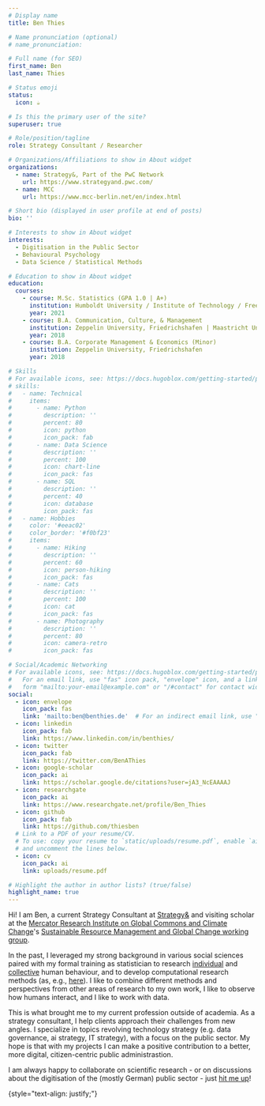 ```yaml
---
# Display name
title: Ben Thies

# Name pronunciation (optional)
# name_pronunciation: 

# Full name (for SEO)
first_name: Ben
last_name: Thies

# Status emoji
status:
  icon: ☕️

# Is this the primary user of the site?
superuser: true

# Role/position/tagline
role: Strategy Consultant / Researcher

# Organizations/Affiliations to show in About widget
organizations:
  - name: Strategy&, Part of the PwC Network
    url: https://www.strategyand.pwc.com/
  - name: MCC
    url: https://www.mcc-berlin.net/en/index.html

# Short bio (displayed in user profile at end of posts)
bio: ''

# Interests to show in About widget
interests:
  - Digitisation in the Public Sector
  - Behavioural Psychology
  - Data Science / Statistical Methods

# Education to show in About widget
education:
  courses:
    - course: M.Sc. Statistics (GPA 1.0 | A+)
      institution: Humboldt University / Institute of Technology / Free University, Berlin | Duke University
      year: 2021
    - course: B.A. Communication, Culture, & Management
      institution: Zeppelin University, Friedrichshafen | Maastricht University
      year: 2018
    - course: B.A. Corporate Management & Economics (Minor)
      institution: Zeppelin University, Friedrichshafen
      year: 2018

# Skills
# For available icons, see: https://docs.hugoblox.com/getting-started/page-builder/#icons
# skills:
#   - name: Technical
#     items:
#       - name: Python
#         description: ''
#         percent: 80
#         icon: python
#         icon_pack: fab
#       - name: Data Science
#         description: ''
#         percent: 100
#         icon: chart-line
#         icon_pack: fas
#       - name: SQL
#         description: ''
#         percent: 40
#         icon: database
#         icon_pack: fas
#   - name: Hobbies
#     color: '#eeac02'
#     color_border: '#f0bf23'
#     items:
#       - name: Hiking
#         description: ''
#         percent: 60
#         icon: person-hiking
#         icon_pack: fas
#       - name: Cats
#         description: ''
#         percent: 100
#         icon: cat
#         icon_pack: fas
#       - name: Photography
#         description: ''
#         percent: 80
#         icon: camera-retro
#         icon_pack: fas

# Social/Academic Networking
# For available icons, see: https://docs.hugoblox.com/getting-started/page-builder/#icons
#   For an email link, use "fas" icon pack, "envelope" icon, and a link in the
#   form "mailto:your-email@example.com" or "/#contact" for contact widget.
social:
  - icon: envelope
    icon_pack: fas
    link: 'mailto:ben@benthies.de'  # For an indirect email link, use "#contact".
  - icon: linkedin
    icon_pack: fab
    link: https://www.linkedin.com/in/benthies/
  - icon: twitter
    icon_pack: fab
    link: https://twitter.com/BenAThies
  - icon: google-scholar
    icon_pack: ai
    link: https://scholar.google.de/citations?user=jA3_NcEAAAAJ
  - icon: researchgate
    icon_pack: ai
    link: https://www.researchgate.net/profile/Ben_Thies
  - icon: github
    icon_pack: fab
    link: https://github.com/thiesben
  # Link to a PDF of your resume/CV.
  # To use: copy your resume to `static/uploads/resume.pdf`, enable `ai` icons in `params.yaml`,
  # and uncomment the lines below.
  - icon: cv
    icon_pack: ai
    link: uploads/resume.pdf

# Highlight the author in author lists? (true/false)
highlight_name: true
---
```


Hi! I am Ben, a current Strategy Consultant at [Strategy&](https://www.strategyand.pwc.com/) and visiting scholar at the [Mercator Research Institute on Global Commons and Climate Change](https://www.mcc-berlin.net/en/index.html)'s [Sustainable Resource Management and Global Change working group](https://www.mcc-berlin.net/en/research/working-groups/sustainable-resource-management-and-global-change.html).

In the past, I leveraged my strong background in various social sciences paired with my formal training as statistician to research [individual](publication/money-cannot-buy-realism) and [collective](publication/when-traffic-hits) human behaviour, and to develop computational research methods (as, e.g., [here](publication/walking-through-twitter)). I like to combine different methods and perspectives from other areas of research to my own work, I like to observe how humans interact, and I like to work with data.

This is what brought me to my current profession outside of academia. As a strategy consultant, I help clients approach their challenges from new angles. I specialize in topics revolving technology strategy (e.g. data governance, ai strategy, IT strategy), with a focus on the public sector. My hope is that with my projects I can make a positive contribution to a better, more digital, citizen-centric public administrastion.

I am always happy to collaborate on scientific research - or on discussions about the digitisation of the (mostly German) public sector - just [hit me up](mailto:home@benthies.de)!

{style="text-align: justify;"}
